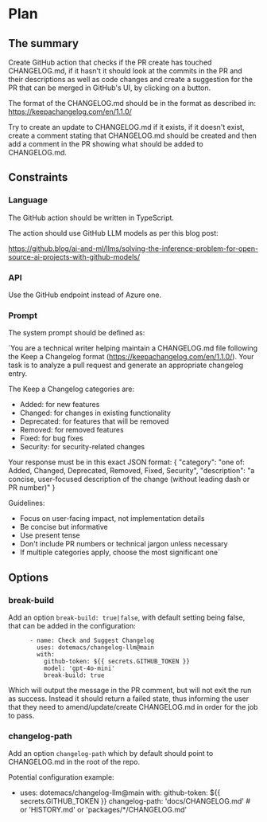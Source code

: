 # Plan

## The summary

Create GitHub action that checks if the PR create has touched
CHANGELOG.md, if it hasn't it should look at the commits in the PR and
their descriptions as well as code changes and create a suggestion for
the PR that can be merged in GitHub's UI, by clicking on a button.

The format of the CHANGELOG.md should be in the format as described
in: https://keepachangelog.com/en/1.1.0/

Try to create an update to CHANGELOG.md if it exists, if it doesn't
exist, create a comment stating that CHANGELOG.md should be created
and then add a comment in the PR showing what should be added to
CHANGELOG.md.

## Constraints

### Language

The GitHub action should be written in TypeScript.

The action should use GitHub LLM models as per this blog post:

https://github.blog/ai-and-ml/llms/solving-the-inference-problem-for-open-source-ai-projects-with-github-models/

### API

Use the GitHub endpoint instead of Azure one.

### Prompt

The system prompt should be defined as:

`You are a technical writer helping maintain a CHANGELOG.md file following the Keep a Changelog format (https://keepachangelog.com/en/1.1.0/). Your task is to analyze a pull request and generate an appropriate changelog entry.

The Keep a Changelog categories are:
- Added: for new features
- Changed: for changes in existing functionality
- Deprecated: for features that will be removed
- Removed: for removed features
- Fixed: for bug fixes
- Security: for security-related changes

Your response must be in this exact JSON format:
{
"category": "one of: Added, Changed, Deprecated, Removed, Fixed, Security",
"description": "a concise, user-focused description of the change (without leading dash or PR number)"
}

Guidelines:
- Focus on user-facing impact, not implementation details
- Be concise but informative
- Use present tense
- Don't include PR numbers or technical jargon unless necessary
- If multiple categories apply, choose the most significant one`

## Options

### break-build

Add an option `break-build: true|false`, with default setting being
false, that can be added in the configuration:

```
      - name: Check and Suggest Changelog
        uses: dotemacs/changelog-llm@main
        with:
          github-token: ${{ secrets.GITHUB_TOKEN }}
          model: 'gpt-4o-mini'
          break-build: true
```

Which will output the message in the PR comment, but will not exit the
run as success. Instead it should return a failed state, thus
informing the user that they need to amend/update/create CHANGELOG.md
in order for the job to pass.

### changelog-path

Add an option `changelog-path` which by default should point to
CHANGELOG.md in the root of the repo.

Potential configuration example:
  - uses: dotemacs/changelog-llm@main
    with:
      github-token: ${{ secrets.GITHUB_TOKEN }}
      changelog-path: 'docs/CHANGELOG.md'  # or 'HISTORY.md' or 'packages/*/CHANGELOG.md'
